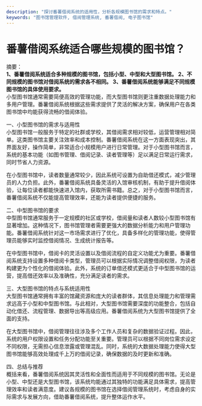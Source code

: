 ```yaml
---
description: "探讨番薯借阅系统的适用性，分析各规模图书馆的需求和特点。"
keywords: "图书馆管理软件, 借阅管理系统, 番薯借阅, 电子图书馆"
---
```

# 番薯借阅系统适合哪些规模的图书馆？

摘要：  
**1、番薯借阅系统适合多种规模的图书馆，包括小型、中型和大型图书馆。 2、不同规模的图书馆对借阅系统的需求各不相同。 3、番薯借阅系统能够满足不同规模图书馆的具体使用要求。**  
小型图书馆通常需要简便高效的管理功能，而大型图书馆则更注重数据处理能力和多用户管理。番薯借阅系统根据这些需求提供了灵活的解决方案，确保用户在各类图书馆中均能获得流畅的借阅体验。

一、小型图书馆的需求与适用性  
小型图书馆一般服务于特定的社群或学校，其借阅需求相对较低，运营管理相对简单。这类图书馆主要关注效率和成本控制。番薯借阅系统在这一方面表现突出，其界面友好，操作简单，非常适合小规模用户进行日常管理。对于小型图书馆而言，系统的基本功能（如图书管理、借阅记录、读者管理等）足以满足日常运行需求，同时节省人力资源。

在小型图书馆中，读者数量通常较少，因此系统可设置为自助借还模式，减少管理员的人力负担。此外，番薯借阅系统具备灵活的入馆审核机制，有助于提升借阅体验，让每位读者都能快速进入馆内，获取所需书籍。总之，对于小型图书馆而言，番薯借阅系统不仅能提高管理效率，还能为读者提供便捷的服务。

二、中型图书馆的要求  
中型图书馆通常服务于一定规模的社区或学校，借阅量和读者人数较小型图书馆有显著增加。这种情况下，图书馆管理者需要更强大的数据分析能力和用户管理功能。番薯借阅系统针对这一市场需求进行了优化，具备多样化的管理功能，使得管理员能够实时监控借阅情况、生成统计报告等。

在中型图书馆中，借阅卡的灵活设置以及借阅流程的自定义功能尤为重要。番薯借阅系统支持设置多种借阅卡类型，管理员可以根据实际情况调整借阅权限，为读者构建更为个性化的借阅体验。此外，系统的订单借还模式更适合于中型图书馆的运营，提高借还效率以及准确性，充分满足读者的需求。

三、大型图书馆的特点与系统适用性  
大型图书馆通常拥有丰富的馆藏资源和庞大的读者群体，其信息处理能力和管理需求远高于小型和中型图书馆。与此相对，大型图书馆需要深度的功能整合，包括自动化借还、流程管理、数据导出等高级应用。番薯借阅系统为大型图书馆提供了全面的支持。

在大型图书馆中，借阅管理往往涉及多个工作人员和复杂的数据验证过程。因此，系统的用户权限设置和任务分配功能至关重要。管理员可以根据不同岗位需求设定不同权限，无需担心信息泄露或管理混乱。同时，系统的大数据处理能力使得大型图书馆能够高效处理成千上万的借阅记录，确保数据的及时更新和准确。

四、总结与推荐  
概括来看，番薯借阅系统因其灵活性和全面性而适用于不同规模的图书馆。无论是小型、中型还是大型图书馆，该系统均能通过其独特的功能满足具体需求，提高管理效率和读者满意度。建议各规模的图书馆在选择借阅管理系统时，考虑自身的实际需求与发展方向，借助番薯借阅系统，提升整体运作水平。
